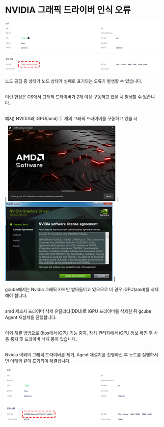 # **NVIDIA 그래픽 드라이버 인식 오류**

![NVIDIA 그래픽 드라이버 인식 오류 이미지.jpg](img/NVIDIA-graphic-driver-error/NVIDIA%20그래픽%20드라이버%20인식%20오류%20이미지.jpg)<br>

노드 공급 중 상태가 노드 상태가 실패로 표기되는 오류가 발생할 수 있습니다.<br><br>

이런 현상은 OS에서 그래픽 드라이버가 2개 이상 구동하고 있을 시 발생할 수 있습니다.<br><br>

예시) NVIDIA와 IGPU(amd) 두 개의 그래픽 드라이버를 구동하고 있을 시<br>

| ![amd raiden graphic driver 이미지.PNG](img/NVIDIA-graphic-driver-error/amd%20raiden%20graphic%20driver%20size%20down%20이미지.PNG) | ![nvidia graphic driver 이미지.PNG](img/NVIDIA-graphic-driver-error/nvidia%20graphic%20driver%20size%20down%20이미지.PNG) |

gcube에서는 Nvidia 그래픽 카드만 받아들이고 있으므로 이 경우 iGPU(amd)를 삭제해야 합니다.<br><br>

amd 제조사 드라이버 삭제 유틸리티(DDU)로 iGPU 드라이버를 삭제한 뒤 gcube Agent 재설치를 진행합니다. <br><br>

이외 해결 방법으로 Bios에서 iGPU 기능 중지, 장치 관리자에서 iGPU 정보 확인 후 사용 중지 및 드라이버 삭제 등이 있습니다.<br><br>

Nvidia 이외의 그래픽 드라이버를 제거, Agent 재설치를 진행하신 후 노드를 실행하시면 아래와 같이 표기되며 해결됩니다.<br>
![NVIDIA 그래픽 드라이버 인식 오류 해결 이미지.png](img/NVIDIA-graphic-driver-error/NVIDIA%20그래픽%20드라이버%20인식%20오류%20해결%20이미지.png)